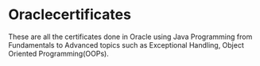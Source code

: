 # Oraclecertificates
These are all the certificates done in Oracle using Java Programming from Fundamentals to Advanced topics such as Exceptional Handling, Object Oriented Programming(OOPs).

